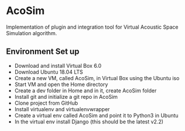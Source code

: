 # AcoSim
Implementation of plugin and integration tool for Virtual Acoustic Space Simulation algorithm.


## Environment Set up
- Download and install Virtual Box 6.0
- Download Ubuntu 18.04 LTS
- Create a new VM, called AcoSim, in Virtual Box using the Ubuntu iso
- Start VM and open the Home directory
- Create a dev folder in Home and in it, create AcoSim folder
- Install git and initialize a git repo in AcoSim
- Clone project from GitHub
- Install virtualenv and virtualenvwrapper
- Create a virtual env called AcoSim and point it to Python3 in Ubuntu
- In the virtual env install Django (this should be the latest v2.2)